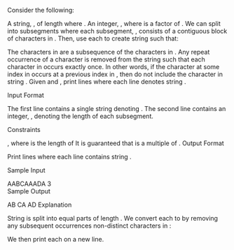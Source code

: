 Consider the following:

A string, , of length  where .
An integer, , where  is a factor of .
We can split  into  subsegments where each subsegment, , consists of a contiguous block of  characters in . Then, use each  to create string  such that:

The characters in  are a subsequence of the characters in .
Any repeat occurrence of a character is removed from the string such that each character in  occurs exactly once. In other words, if the character at some index  in  occurs at a previous index  in , then do not include the character in string .
Given  and , print  lines where each line  denotes string .

Input Format

The first line contains a single string denoting . 
The second line contains an integer, , denoting the length of each subsegment.

Constraints

, where  is the length of 
It is guaranteed that  is a multiple of .
Output Format

Print  lines where each line  contains string .

Sample Input

AABCAAADA
3   
Sample Output

AB
CA
AD
Explanation

String  is split into  equal parts of length . We convert each  to  by removing any subsequent occurrences non-distinct characters in :

We then print each  on a new line.
